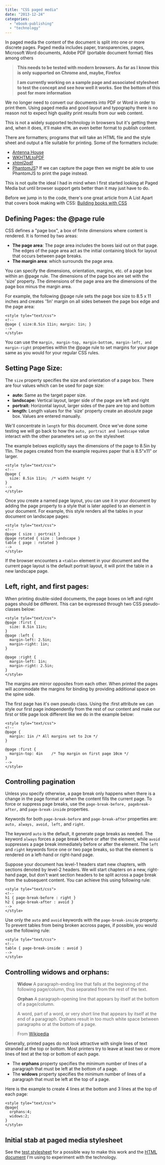 ```yaml
---
title: "CSS paged media"
date: "2013-12-24"
categories: 
  - "ebook-publishing"
  - "technology"
---
```


In paged media the content of the document is split into one or more discrete pages. Paged media includes paper, transparencies, pages, Microsoft Word documents, Adobe PDF (portable document format) files among others

> **This needs to be tested with modern browsers. As far as I know this is only supported on Chrome and, maybe, Firefox**
> 
> **I am currently working on a sample page and associated stylesheet to test the concept and see how well it works. See the bottom of this post for more information**

We no longer need to convert our documents into PDF or Word in order to print them. Using paged media and good layout and typography there is no reason not to expect high quality print results from our web content.

This is not a widely supported technology in browsers but it's getting there and, when it does, it'll make `HTML` an even better format to publish content.

There are formatters; programs that will take an HTML file and the style sheet and output a file suitable for printing. Some of the formatters include:

- [Antenna House](http://www.antennahouse.com/)
- [WKHTMLtoPDF](https://code.google.com/p/wkhtmltopdf/)
- [xhtml2pdf](http://www.xhtml2pdf.com/)
- [PhantomJS](http://phantomjs.org)? If we can capture the page then we might be able to use PhantomJS to print the page instead.

This is not quite the ideal I had in mind when I first started looking at Paged Media but until browser support gets better than it may just have to do.

Before we jump in to the code, there's one great article from A List Apart that covers book making with CSS: [Building books with CSS](http://alistapart.com/article/building-books-with-css3)

## Defining Pages: the @page rule

CSS defines a "page box", a box of finite dimensions where content is rendered. It is formed by two areas:

- **The page area**: The page area includes the boxes laid out on that page. The edges of the page area act as the initial containing block for layout that occurs between page breaks.
- **The margin area**: which surrounds the page area.

You can specify the dimensions, orientation, margins, etc. of a page box within an @page rule. The dimensions of the page box are set with the 'size' property. The dimensions of the page area are the dimensions of the page box minus the margin area.

For example, the following @page rule sets the page box size to 8.5 x 11 inches and creates '1in' margin on all sides between the page box edge and the page area:

```
<style tyle="text/css">
<!--
@page { size:8.5in 11in; margin: 1in; }
-->
</style>
```

You can use the `margin, margin-top, margin-bottom, margin-left, and margin-right` properties within the @page rule to set margins for your page same as you would for your regular CSS rules.

## Setting Page Size:

The `size` property specifies the size and orientation of a page box. There are four values which can be used for page size:

- **auto:** Same as the target paper size.
- **landscape:** Vertical layout, larger side of the page are left and right
- **portrait:** Horizontal layout, larger sides of the pare are top and bottom
- **length:** Length values for the 'size' property create an absolute page box. Values are entered manually.

We'll concentrate in `length` for this document. Once we've done some testing we will go back to how the `auto, portrait and landscape` value interact with the other parameters set up on the stylesheet

The example belows explicitly says the dimensions of the page to 8.5in by 11in. The pages created from the example requires paper that is 8.5"x11" or larger.

```
<style tyle="text/css">
<!--
@page {
  size: 8.5in 11in;  /* width height */
}
-->
</style>
```

Once you create a named page layout, you can use it in your document by adding the page property to a style that is later applied to an element in your document. For example, this style renders all the tables in your document on landscape pages:

```
<style tyle="text/css">
<!--
@page { size : portrait }
@page rotated { size : landscape }
table { page : rotated }
-->
</style>
```

If the browser encounters a `<table>` element in your document and the current page layout is the default portrait layout, it will print the table in a new landscape page.

## Left, right, and first pages:

When printing double-sided documents, the page boxes on left and right pages should be different. This can be expressed through two CSS pseudo-classes below:

```
<style tyle="text/css">
@page :first {
  size: 8.5in 11in;
}
@page :left {
  margin-left: 2.5in;
  margin-right: 1in;
}

@page :right {
  margin-left: 1in;
  margin-right: 2.5in;
}
</style>
```

The margins are mirror opposites from each other. When printed the pages will acommodate the margins for binding by providing additional space on the spine side.

The first page has it's own pseudo class. Using the :first attribute we can style our first page independently from the rest of our content and make our first or title page look different like we do in the example below:

```
<style tyle="text/css">
<!--
@page { 
  margin: 1in /* All margins set to 2cm */
} 

@page :first {
  margin-top: 4in    /* Top margin on first page 10cm */
}
-->
</style>
```

## Controlling pagination

Unless you specify otherwise, a page break only happens when there is a change in the page format or when the content fills the current page. To force or suppress page breaks, use the `page-break-before, pagebreak-after,` and `page-break-inside` properties.

Keywords for both `page-break-before` and `page-break-after` properties are: `auto, always, avoid, left,` and `right`.

The keyword `auto` is the default, it generate page breaks as needed. The keyword `always` forces a page break before or after the element, while `avoid` suppresses a page break immediately before or after the element. The `left` and `right` keywords force one or two page breaks, so that the element is rendered on a left-hand or right-hand page.

Suppose your document has level-1 headers start new chapters, with sections denoted by level-2 headers. We will start chapters on a new, right-hand page, but don't want section headers to be split across a page break from the subsequent content. You can achieve this using following rule:

```
<style tyle="text/css">
<!--
h1 { page-break-before : right }
h2 { page-break-after : avoid }
-->
</style>
```

Use only the `auto` and `avoid` keywords with the `page-break-inside` property. To prevent tables from being broken accross pages, if possible, you would use the following rule:

```
<style tyle="text/css">
<!--
table { page-break-inside : avoid }
-->
</style>
```

## Controlling widows and orphans:

> **Widow** A paragraph-ending line that falls at the beginning of the following page/column, thus separated from the rest of the text.
> 
> **Orphan** A paragraph-opening line that appears by itself at the bottom of a page/column.
> 
> A word, part of a word, or very short line that appears by itself at the end of a paragraph. Orphans result in too much white space between paragraphs or at the bottom of a page.
> 
> From [Wikipedia](http://en.wikipedia.org/wiki/Widows_and_orphans)

Generally, printed pages do not look attractive with single lines of text stranded at the top or bottom. Most printers try to leave at least two or more lines of text at the top or bottom of each page.

- The **orphans** property specifies the minimum number of lines of a paragraph that must be left at the bottom of a page.
- The **widows** property specifies the minimum number of lines of a paragraph that must be left at the top of a page.

Here is the example to create 4 lines at the bottom and 3 lines at the top of each page:

```
<style tyle="text/css">
@page{
  orphans:4; 
  widows:2;
}
</style>
```

## Initial stab at paged media stylesheet

See the [test stylesheet](http://labs.rivendellweb.net/paged-media/paged-media.css) for a possible way to make this work and the [HTML document](http://labs.rivendellweb.net/paged-media/paged-media.html) I'm using to experiment with the technology.
